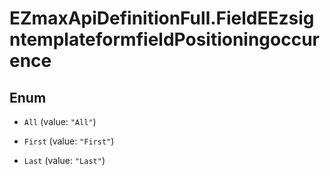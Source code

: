 # EZmaxApiDefinitionFull.FieldEEzsigntemplateformfieldPositioningoccurence

## Enum


* `All` (value: `"All"`)

* `First` (value: `"First"`)

* `Last` (value: `"Last"`)


